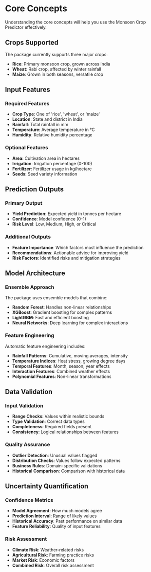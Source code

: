 # Core Concepts

Understanding the core concepts will help you use the Monsoon Crop Predictor effectively.

## Crops Supported

The package currently supports three major crops:

- **Rice**: Primary monsoon crop, grown across India
- **Wheat**: Rabi crop, affected by winter rainfall
- **Maize**: Grown in both seasons, versatile crop

## Input Features

### Required Features

- **Crop Type**: One of 'rice', 'wheat', or 'maize'
- **Location**: State and district in India
- **Rainfall**: Total rainfall in mm
- **Temperature**: Average temperature in °C
- **Humidity**: Relative humidity percentage

### Optional Features

- **Area**: Cultivation area in hectares
- **Irrigation**: Irrigation percentage (0-100)
- **Fertilizer**: Fertilizer usage in kg/hectare
- **Seeds**: Seed variety information

## Prediction Outputs

### Primary Output

- **Yield Prediction**: Expected yield in tonnes per hectare
- **Confidence**: Model confidence (0-1)
- **Risk Level**: Low, Medium, High, or Critical

### Additional Outputs

- **Feature Importance**: Which factors most influence the prediction
- **Recommendations**: Actionable advice for improving yield
- **Risk Factors**: Identified risks and mitigation strategies

## Model Architecture

### Ensemble Approach

The package uses ensemble models that combine:

- **Random Forest**: Handles non-linear relationships
- **XGBoost**: Gradient boosting for complex patterns
- **LightGBM**: Fast and efficient boosting
- **Neural Networks**: Deep learning for complex interactions

### Feature Engineering

Automatic feature engineering includes:

- **Rainfall Patterns**: Cumulative, moving averages, intensity
- **Temperature Indices**: Heat stress, growing degree days
- **Temporal Features**: Month, season, year effects
- **Interaction Features**: Combined weather effects
- **Polynomial Features**: Non-linear transformations

## Data Validation

### Input Validation

- **Range Checks**: Values within realistic bounds
- **Type Validation**: Correct data types
- **Completeness**: Required fields present
- **Consistency**: Logical relationships between features

### Quality Assurance

- **Outlier Detection**: Unusual values flagged
- **Distribution Checks**: Values follow expected patterns
- **Business Rules**: Domain-specific validations
- **Historical Comparison**: Comparison with historical data

## Uncertainty Quantification

### Confidence Metrics

- **Model Agreement**: How much models agree
- **Prediction Interval**: Range of likely values
- **Historical Accuracy**: Past performance on similar data
- **Feature Reliability**: Quality of input features

### Risk Assessment

- **Climate Risk**: Weather-related risks
- **Agricultural Risk**: Farming practice risks
- **Market Risk**: Economic factors
- **Combined Risk**: Overall risk assessment
